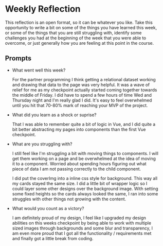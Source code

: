 # Weekly Reflection
This reflection is an open format, so it can be whatever you like. Take this opportunity to write a bit on some of the things you have learned this week, or some of the things that you are still struggling with, identify some challenges you had at the beginning of the week that you were able to overcome, or just generally how you are feeling at this point in the course.

## Prompts
- What went well this week?

  For the partner programming I think getting a relational dataset working and drawing that data to the page was very helpful. It was a wave of relief for me as my checkpoint actually started coming together towards the middle of Friday. I did have to spend a few hours of time Wed and Thursday night and I'm really glad I did. It's easy to feel overwhelmed until you hit that 70-80% mark of reaching your MVP of the project.

- What did you learn as a shock or suprise?

  That I was able to remember quite a bit of logic in Vue, and I did quite a bit better abstracting my pages into components than the first Vue checkpoint.

- What are you struggling with?

  I still feel like I'm struggling a bit with moving things to components. I will get them working on a page and be overwhelmed at the idea of moving it to a component. Worried about spending hours figuring out what piece of data I am not passing correctly to the child component.

  I did put the coverImg into a inline css style for background. This way all my cards stayed the same size. I did a little bit of wrapper logic so I could layer some other designs over the background image. With setting some fixed heights so the cards always looked the same, I ran into some struggles with other things not growing with the content.

- What would you count as a victory?

  I am definitely proud of my design, I feel like I upgraded my design abilities on this weeks checkpoint by being able to work with multiple sized images through backgrounds and some blur and transparency, I am even more proud that I got all the functionality / requirements met and finally got a little break from coding.
